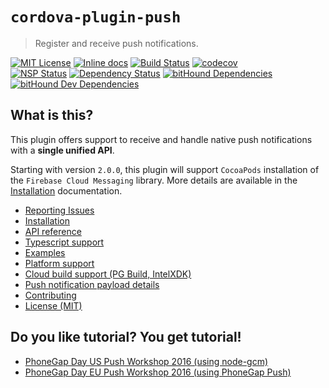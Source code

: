 # `cordova-plugin-push`

> Register and receive push notifications.

[![MIT License][license-image]][license-url] [![Inline docs][inch-ci-img]][inch-ci-url] [![Build Status][travis-badge]][travis-build-url] [![codecov][codecov-badge]][codecov-url]<br>
[![NSP Status][nsp-badge]][nsp-url]  [![Dependency Status][dependencyci-badge]][dependencyci-url] [![bitHound Dependencies][bithound-dep-badge]][bithound-dep-url] [![bitHound Dev Dependencies][bithound-dev-dep-badge]][bithound-dev-dep-url]

## What is this?

This plugin offers support to receive and handle native push notifications with a **single unified API**.

Starting with version `2.0.0`, this plugin will support `CocoaPods` installation of the `Firebase Cloud Messaging` library. More details are available in the [Installation](docs/INSTALLATION.md#cocoapods) documentation.

- [Reporting Issues](docs/ISSUES.md)
- [Installation](docs/INSTALLATION.md)
- [API reference](docs/API.md)
- [Typescript support](docs/TYPESCRIPT.md)
- [Examples](docs/EXAMPLES.md)
- [Platform support](docs/PLATFORM_SUPPORT.md)
- [Cloud build support (PG Build, IntelXDK)](docs/PHONEGAP_BUILD.md)
- [Push notification payload details](docs/PAYLOAD.md)
- [Contributing](.github/CONTRIBUTING.md)
- [License (MIT)](MIT-LICENSE)


## Do you like tutorial? You get tutorial!

 - [PhoneGap Day US Push Workshop 2016 (using node-gcm)](http://macdonst.github.io/push-workshop/)
 - [PhoneGap Day EU Push Workshop 2016 (using PhoneGap Push)](http://macdonst.github.io/push-workshop-eu/)

[bithound-dep-badge]: https://www.bithound.io/github/gregswindle/phonegap-plugin-push/badges/dependencies.svg
[bithound-dep-url]: https://www.bithound.io/github/gregswindle/phonegap-plugin-push/develop/dependencies/npm
[bithound-dev-dep-badge]: https://www.bithound.io/github/gregswindle/phonegap-plugin-push/badges/devDependencies.svg
[bithound-dev-dep-url]: https://www.bithound.io/github/gregswindle/phonegap-plugin-push/develop/dependencies/npm
[codecov-badge]: https://codecov.io/gh/gregswindle/phonegap-plugin-push/branch/develop/graph/badge.svg?style=flat-square
[codecov-url]: https://codecov.io/gh/gregswindle/phonegap-plugin-push
[dependencyci-badge]: https://dependencyci.com/github/gregswindle/phonegap-plugin-push/badge
[dependencyci-url]: https://dependencyci.com/github/gregswindle/phonegap-plugin-push
[inch-ci-img]: http://inch-ci.org/github/gregswindle/phonegap-plugin-push.svg?branch=develop&style=flat-square
[inch-ci-url]: http://inch-ci.org/github/gregswindle/phonegap-plugin-push
[license-image]: https://img.shields.io/badge/License-MIT-blue.svg?style=flat-square
[license-url]: ./MIT-LICENSE
[nsp-badge]: https://nodesecurity.io/orgs/gregswindle/projects/d794e200-49c7-4ab0-968e-7a4ad6cd3552/badge
[nsp-url]: https://nodesecurity.io/orgs/gregswindle/projects/d794e200-49c7-4ab0-968e-7a4ad6cd3552
[travis-badge]: https://travis-ci.org/gregswindle/phonegap-plugin-push.svg?branch=develop
[travis-build-url]: https://travis-ci.org/gregswindle/phonegap-plugin-push
